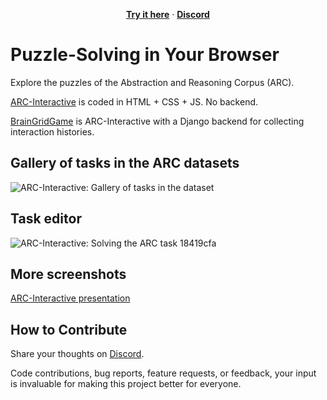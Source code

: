 <p align="center">
  <a href="https://neoneye.github.io/arc/"><strong>Try it here</strong></a> · <a href="https://braingridgame.com/discord"><strong>Discord</strong></a>
</p>

# Puzzle-Solving in Your Browser

Explore the puzzles of the Abstraction and Reasoning Corpus (ARC).

[ARC-Interactive](https://neoneye.github.io/arc/) is coded in HTML + CSS + JS. No backend.

[BrainGridGame](https://braingridgame.com) is ARC-Interactive with a Django backend for collecting interaction histories.

## Gallery of tasks in the ARC datasets

<img src="https://raw.githubusercontent.com/neoneye/ARC-Interactive/develop/metadata/arc-interactive-task-gallery.gif" alt="ARC-Interactive: Gallery of tasks in the dataset"/>

## Task editor

<img src="https://raw.githubusercontent.com/neoneye/ARC-Interactive/develop/metadata/arc-interactive-editor-18419cfa.gif" alt="ARC-Interactive: Solving the ARC task 18419cfa"/>

## More screenshots

[ARC-Interactive presentation](metadata/arc-interactive-presentation-2024-mar-07.pdf)

## How to Contribute

Share your thoughts on [Discord](https://braingridgame.com/discord).

Code contributions, bug reports, feature requests, or feedback, 
your input is invaluable for making this project better for everyone.
